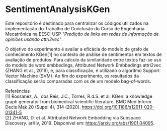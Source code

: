 # SentimentAnalysisKGen

Este repositório é destinado para centralizar os códigos utilizados na implementação do Trabalho de Conclusão do Curso de Engenharia Mecatrônica na EESC-USP *"Predição de links em redes de informação de opiniões
usando attri2vec"*.

O objetivo do experimento é avaliar a eficácia do modelo de grafo de conhecimento KGen[1] no contexto de análise de sentimentos em textos de avaliação de produtos. Para cálculo da similaridade entre textos faz-se uso do modelo de word embbedings, Attributed Network Embbedings attri2vec (ZHANG et al., 2019), e, para classificação, é utilizado o algoritmo Support Vector Machine (SVM). Ao fim do experimento, os resultados da classificação serão comparadas com os de um modelo bag-of-words. 



Referências  
[1] Rossanez, A., dos Reis, J.C., Torres, R.d.S. et al. KGen: a knowledge graph generator from biomedical scientific literature. BMC Med Inform Decis Mak 20 (Suppl 4), 314 (2020). https://doi.org/10.1186/s12911-020-01341-5  
[2] ZHANG, D. et al. Attributed Network Embedding via Subspace Discovery. arXiv, 2019. Disponível em: https://arxiv.org/abs/1901.04095.
